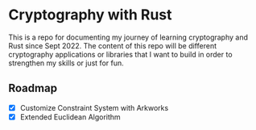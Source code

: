 # Cryptography with Rust

This is a repo for documenting my journey of learning cryptography and Rust since Sept 2022. The content of this repo will be different cryptography applications or libraries that I want to build in order to strengthen my skills or just for fun.

## Roadmap

- [x] Customize Constraint System with Arkworks
- [x] Extended Euclidean Algorithm
